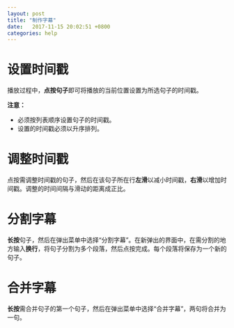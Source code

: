 ```yaml
---
layout: post
title: "制作字幕"
date:   2017-11-15 20:02:51 +0800
categories: help
---
```


设置时间戳
========

播放过程中，**点按句子**即可将播放的当前位置设置为所选句子的时间戳。

**注意：**
*    必须按列表顺序设置句子的时间戳。
*    设置的时间戳必须以升序排列。

调整时间戳
========

点按需调整时间戳的句子，然后在该句子所在行**左滑**以减小时间戳，**右滑**以增加时间戳。调整的时间间隔与滑动的距离成正比。

分割字幕
========

**长按**句子，然后在弹出菜单中选择“分割字幕”。在新弹出的界面中，在需分割的地方输入**换行**，将句子分割为多个段落，然后点按完成。每个段落将保存为一个新的句子。

合并字幕
========

**长按**需合并句子的第一个句子，然后在弹出菜单中选择“合并字幕”，两句将合并为一句。
